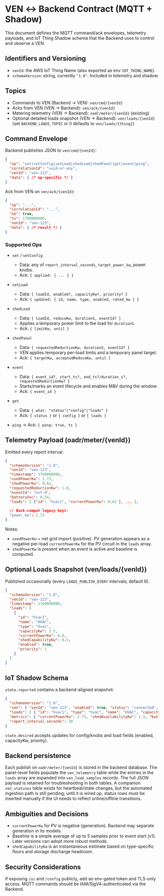 # VEN ↔ Backend Contract (MQTT + Shadow)

This document defines the MQTT command/ack envelopes, telemetry payloads, and IoT
Thing Shadow schema that the Backend uses to control and observe a VEN.

## Identifiers and Versioning

- `venId`: the AWS IoT Thing Name (also exported as env `IOT_THING_NAME`).
- `schemaVersion`: string, currently `"1.0"`. Included in telemetry and shadow.

## Topics

- Commands to VEN (Backend → VEN): `ven/cmd/{venId}`
- Acks from VEN (VEN → Backend): `ven/ack/{venId}`
- Metering telemetry (VEN → Backend): `oadr/meter/{venId}` (existing)
- Optional detailed loads snapshot (VEN → Backend): `ven/loads/{venId}` (set
  `BACKEND_LOADS_TOPIC` or it defaults to `ven/loads/{thing}`)

## Command Envelope

Backend publishes JSON to `ven/cmd/{venId}`:

```json
{
  "op": "set|setConfig|setLoad|shedLoad|shedPanel|get|event|ping",
  "correlationId": "uuid-or-any",
  "venId": "ven-123",
  "data": { /* op-specific */ }
}
```

Ack from VEN on `ven/ack/{venId}`:

```json
{
  "op": "...",
  "correlationId": "...",
  "ok": true,
  "ts": 1700000000,
  "venId": "ven-123",
  "data": { /* result */ }
}
```

### Supported Ops

- `set` / `setConfig`
  - Data: any of `report_interval_seconds`, `target_power_kw`, power knobs.
  - Ack: `{ applied: { ... } }`

- `setLoad`
  - Data: `{ loadId, enabled?, capacityKw?, priority? }`
  - Ack: `{ updated: { id, name, type, enabled, rated_kw } }`

- `shedLoad`
  - Data: `{ loadId, reduceKw, durationS, eventId? }`
  - Applies a temporary power limit to the load for `durationS`.
  - Ack: `{ limitKw, until }`

- `shedPanel`
  - Data: `{ requestedReductionKw, durationS, eventId? }`
  - VEN applies temporary per-load limits and a temporary panel target.
  - Ack: `{ targetKw, acceptedReduceKw, until }`

- `event`
  - Data: `{ event_id?, start_ts?, end_ts?/duration_s?, requestedReductionKw? }`
  - Starts/marks an event lifecycle and enables M&V during the window.
  - Ack: `{ event_id }`

- `get`
  - Data: `{ what: "status"|"config"|"loads" }`
  - Ack: `{ status }` or `{ config }` or `{ loads }`

- `ping` → Ack: `{ pong: true, ts }`

## Telemetry Payload (oadr/meter/{venId})

Emitted every report interval.

```json
{
  "schemaVersion": "1.0",
  "venId": "ven-123",
  "timestamp": 1700000000,
  "usedPowerKw": 2.73,
  "shedPowerKw": 0.62,
  "requestedReductionKw": 1.0,
  "eventId": "evt-9",
  "batterySoc": 0.54,
  "loads": [ {"id": "hvac1", "currentPowerKw": 0.82 }, ... ],
  
  // Back-compat legacy keys:
  "power_kw": 2.73
}
```

Notes:
- `usedPowerKw` = net grid import (positive). PV generation appears as a negative
  per-load `currentPowerKw` for the PV circuit in the `loads` array.
- `shedPowerKw` is present when an event is active and baseline is computed.

## Optional Loads Snapshot (ven/loads/{venId})

Published occasionally (every `LOADS_PUBLISH_EVERY` intervals; default 6).

```json
{
  "schemaVersion": "1.0",
  "venId": "ven-123",
  "timestamp": 1700000000,
  "loads": [
    {
      "id": "hvac1",
      "name": "HVAC",
      "type": "hvac",
      "capacityKw": 3.5,
      "currentPowerKw": 0.8,
      "shedCapabilityKw": 0.5,
      "enabled": true,
      "priority": 1
    }
  ]
}
```

## IoT Shadow Schema

`state.reported` contains a backend-aligned snapshot:

```json
{
  "schemaVersion": "1.0",
  "ven": { "venId": "ven-123", "enabled": true, "status": "connected", "lastPublishTs": 1700000000 },
  "loads": [ { "id": "hvac1", "type": "hvac", "name": "HVAC", "capacityKw": 3.5, "currentPowerKw": 0.8, "shedCapabilityKw": 0.5, "enabled": true, "priority": 1 } ],
  "metrics": { "currentPowerKw": 2.73, "shedAvailabilityKw": 1.3, "batterySoc": 0.54, "activeEventId": "evt-9", "lastEventSummary": { "eventId": "evt-9", "requestedReductionKw": 1.0, "actualReductionKw": 0.6, "deliveredKwh": 0.25, "baselineKw": 3.35, "startTs": 1700000000, "endTs": 1700001800 } },
  "report_interval_seconds": 30
}
```

`state.desired` accepts updates for config/knobs and load fields (enabled, capacityKw, priority).

## Backend persistence

Each publish on `oadr/meter/{venId}` is stored in the backend database. The
panel-level fields populate the `ven_telemetry` table while the entries in the
`loads` array are expanded into `ven_load_samples` records. The full JSON payload
is retained for troubleshooting in both tables. A companion `ven_statuses` table
exists for heartbeat/state changes, but the automated ingestion path is still
pending; until it is wired up, status rows must be inserted manually if the UI
needs to reflect online/offline transitions.

## Ambiguities and Decisions

- `currentPowerKw` for PV is negative (generation). Backend may separate generation in its models.
- Baseline is a simple average of up to 5 samples prior to event start (v1). Later versions can adopt more robust methods.
- `shedCapabilityKw` is an instantaneous estimate based on type-specific floors and storage discharge headroom.

## Security Considerations

If exposing `/ui` and `/config` publicly, add an env-gated token and TLS-only access. MQTT commands should be IAM/SigV4-authenticated via the Backend.

